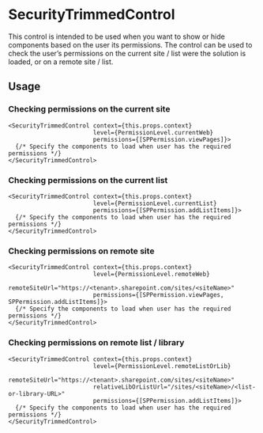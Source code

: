 # SecurityTrimmedControl

This control is intended to be used when you want to show or hide components based on the user its permissions. The control can be used to check the user’s permissions on the current site / list were the solution is loaded, or on a remote site / list. 

## Usage
### Checking permissions on the current site
```
<SecurityTrimmedControl context={this.props.context}
                        level={PermissionLevel.currentWeb}
                        permissions={[SPPermission.viewPages]}>
  {/* Specify the components to load when user has the required permissions */}
</SecurityTrimmedControl>
```

### Checking permissions on the current list
```
<SecurityTrimmedControl context={this.props.context}
                        level={PermissionLevel.currentList}
                        permissions={[SPPermission.addListItems]}>
  {/* Specify the components to load when user has the required permissions */}
</SecurityTrimmedControl>
```

### Checking permissions on remote site
```
<SecurityTrimmedControl context={this.props.context}
                        level={PermissionLevel.remoteWeb}
                        remoteSiteUrl="https://<tenant>.sharepoint.com/sites/<siteName>"
                        permissions={[SPPermission.viewPages, SPPermission.addListItems]}>
  {/* Specify the components to load when user has the required permissions */}
</SecurityTrimmedControl>
```

### Checking permissions on remote list / library
```
<SecurityTrimmedControl context={this.props.context}
                        level={PermissionLevel.remoteListOrLib}
                        remoteSiteUrl="https://<tenant>.sharepoint.com/sites/<siteName>"
                        relativeLibOrListUrl="/sites/<siteName>/<list-or-library-URL>"
                        permissions={[SPPermission.addListItems]}>
  {/* Specify the components to load when user has the required permissions */}
</SecurityTrimmedControl>
```
